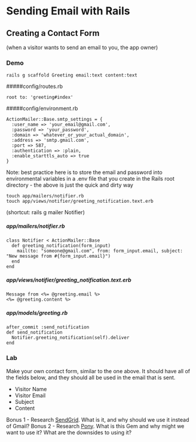 # Sending Email with Rails

## Creating a Contact Form

(when a visitor wants to send an email to you, the app owner)

### Demo

    rails g scaffold Greeting email:text content:text

#####config/routes.rb

    root to: 'greeting#index'

#####config/environment.rb

    ActionMailer::Base.smtp_settings = {
      :user_name => 'your_email@gmail.com',
      :password => 'your_password',
      :domain => 'whatever_or_your_actual_domain',
      :address => 'smtp.gmail.com',
      :port => 587,
      :authentication => :plain,
      :enable_starttls_auto => true
    }

Note: best practice here is to store the email and password into environmental variables in a .env file that you create in the Rails root directory - the above is just the quick and dirty way

    touch app/mailers/notifier.rb
    touch app/views/notifier/greeting_notification.text.erb

(shortcut: rails g mailer Notifier)

##### app/mailers/notifier.rb

    class Notifier < ActionMailer::Base
      def greeting_notification(form_input)
        mail(to: "someone@gmail.com", from: form_input.email, subject: "New message from #{form_input.email}")
      end
    end

##### app/views/notifier/greeting_notification.text.erb

    Message from <%= @greeting.email %>
    <%= @greeting.content %>

##### app/models/greeting.rb

    after_commit :send_notification
    def send_notification
      Notifier.greeting_notification(self).deliver
    end


### Lab

Make your own contact form, similar to the one above. It should have all of the fields below, and they should all be used in the email that is sent.

* Visitor Name
* Visitor Email
* Subject
* Content

Bonus 1 - Research [SendGrid](http://sendgrid.com/). What is it, and why should we use it instead of Gmail?
Bonus 2 - Research [Pony](https://github.com/benprew/pony). What is this Gem and why might we want to use it? What are the downsides to using it? 



